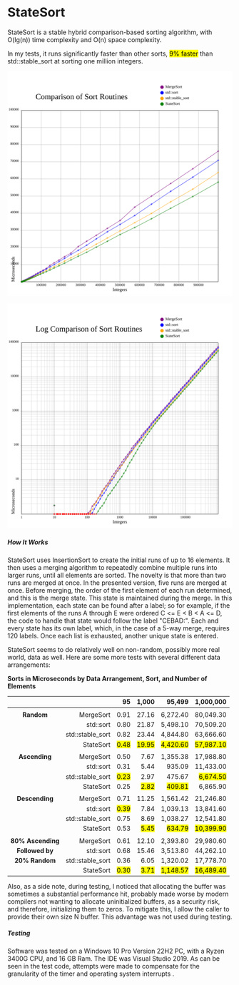 # StateSort

StateSort is a stable hybrid comparison-based sorting algorithm, with O(lg(n)) time complexity and O(n) space complexity.

In my tests, it runs significantly faster than other sorts, <mark>9% faster</mark> than std::stable_sort at sorting one million integers.

![Race Results](./RaceResults_2024-12-29_12-38.txt.svg)

![Log Race Results](./RaceResults_2024-12-29_12-38.txt.log.svg)

##### How It Works

StateSort uses InsertionSort to create the initial runs of up to 16 elements. It then uses a merging algorithm to repeatedly combine multiple runs into larger runs, until all elements are sorted.
The novelty is that more than two runs are merged at once. In the presented version, five runs are merged at once. Before merging, the order of the first element of each run determined, and this is the merge state. This state is maintained during the merge.
In this implementation, each state can be found after a label; so for example, if the first elements of the runs A through E were ordered C <= E < B < A <= D, the code to handle that state would follow the label "CEBAD:".
Each and every state has its own label, which, in the case of a 5-way merge, requires 120 labels. Once each list is exhausted, another unique state is entered.

StateSort seems to do relatively well on non-random, possibly more real world, data as well. Here are some more tests with several different data arrangements:

**Sorts in Microseconds by Data Arrangement, Sort, and Number of Elements**

|                   |                  | 95                | 1,000             | 95,499                | 1,000,000              |
|:-----------------:| ----------------:| -----------------:| ------------------:| ---------------------:| ----------------------:|
|                   |                  |                   |                    |                       |                        |
| **Random**        | MergeSort        | 0.91              | 27.16              | 6,272.40              | 80,049.30              |
|                   | std::sort        | 0.80              | 21.87              | 5,498.10              | 70,509.20              |
|                   | std::stable_sort | 0.82              | 23.44              | 4,844.80              | 63,666.60              |
|                   | StateSort        | <mark>0.48</mark> | <mark>19.95</mark> | <mark>4,420.60</mark> | <mark>57,987.10</mark> |
|                   |                  |                   |                    |                       |                        |
| **Ascending**     | MergeSort        | 0.50              | 7.67               | 1,355.38              | 17,988.80              |
|                   | std::sort        | 0.31              | 5.44               | 935.09                | 11,433.00              |
|                   | std::stable_sort | <mark>0.23</mark> | 2.97               | 475.67                | <mark>6,674.50</mark>  |
|                   | StateSort        | 0.25              | <mark>2.82</mark>  | <mark>409.81</mark>   | 6,865.90               |
|                   |                  |                   |                    |                       |                        |
| **Descending**    | MergeSort        | 0.71              | 11.25              | 1,561.42              | 21,246.80              |
|                   | std::sort        | <mark>0.39</mark> | 7.84               | 1,039.13              | 13,841.60              |
|                   | std::stable_sort | 0.75              | 8.69               | 1,038.27              | 12,541.80              |
|                   | StateSort        | 0.53              | <mark>5.45</mark>  | <mark>634.79</mark>   | <mark>10,399.90</mark> |
|                   |                  |                   |                    |                       |                        |
| **80% Ascending** | MergeSort        | 0.61              | 12.10              | 2,393.80              | 29,980.60              |
| **Followed by**   | std::sort        | 0.68              | 15.46              | 3,513.80              | 44,262.10              |
| **20% Random**    | std::stable_sort | 0.36              | 6.05               | 1,320.02              | 17,778.70              |
|                   | StateSort        | <mark>0.30</mark> | <mark>3.71</mark>  | <mark>1,148.57</mark> | <mark>16,489.40</mark> |

Also, as a side note, during testing, I noticed that allocating the buffer was sometimes a substantial performance hit, probably made worse by modern compilers not wanting to allocate uninitialized buffers, as a security risk, and therefore, initializing them to zeros. To mitigate this, I allow the caller to provide their own size N buffer. This advantage was not used during testing.

##### Testing

Software was tested on a Windows 10 Pro Version 22H2 PC, with a Ryzen 3400G CPU, and 16 GB Ram. The IDE was Visual Studio 2019. As can be seen in the test code, attempts were made to compensate for the granularity of the timer and operating system interrupts .
